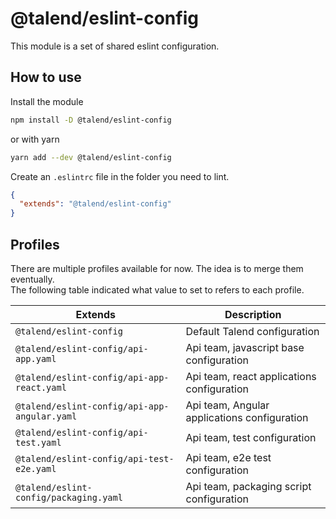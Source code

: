 # @talend/eslint-config

This module is a set of shared eslint configuration.

## How to use

Install the module

```bash
npm install -D @talend/eslint-config
```
or with yarn
```bash
yarn add --dev @talend/eslint-config
```

Create an `.eslintrc` file in the folder you need to lint.

```json
{
  "extends": "@talend/eslint-config"
}
```

## Profiles

There are multiple profiles available for now. The idea is to merge them eventually.  
The following table indicated what value to set to refers to each profile. 

| Extends 										| Description 									|
|-----------------------------------------------|-----------------------------------------------|
| `@talend/eslint-config` 						| Default Talend configuration 					|
| `@talend/eslint-config/api-app.yaml` 			| Api team, javascript base configuration 		|
| `@talend/eslint-config/api-app-react.yaml` 	| Api team, react applications configuration 	|
| `@talend/eslint-config/api-app-angular.yaml` 	| Api team, Angular applications configuration 	|
| `@talend/eslint-config/api-test.yaml` 		| Api team, test configuration 					|
| `@talend/eslint-config/api-test-e2e.yaml` 	| Api team, e2e test configuration 				|
| `@talend/eslint-config/packaging.yaml` 		| Api team, packaging script configuration 		|
